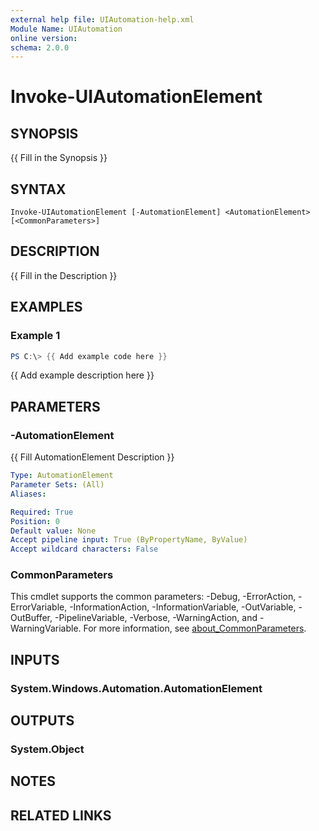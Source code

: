 ```yaml
---
external help file: UIAutomation-help.xml
Module Name: UIAutomation
online version:
schema: 2.0.0
---
```


# Invoke-UIAutomationElement

## SYNOPSIS
{{ Fill in the Synopsis }}

## SYNTAX

```
Invoke-UIAutomationElement [-AutomationElement] <AutomationElement> [<CommonParameters>]
```

## DESCRIPTION
{{ Fill in the Description }}

## EXAMPLES

### Example 1
```powershell
PS C:\> {{ Add example code here }}
```

{{ Add example description here }}

## PARAMETERS

### -AutomationElement
{{ Fill AutomationElement Description }}

```yaml
Type: AutomationElement
Parameter Sets: (All)
Aliases:

Required: True
Position: 0
Default value: None
Accept pipeline input: True (ByPropertyName, ByValue)
Accept wildcard characters: False
```

### CommonParameters
This cmdlet supports the common parameters: -Debug, -ErrorAction, -ErrorVariable, -InformationAction, -InformationVariable, -OutVariable, -OutBuffer, -PipelineVariable, -Verbose, -WarningAction, and -WarningVariable. For more information, see [about_CommonParameters](http://go.microsoft.com/fwlink/?LinkID=113216).

## INPUTS

### System.Windows.Automation.AutomationElement

## OUTPUTS

### System.Object
## NOTES

## RELATED LINKS
